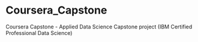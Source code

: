 # Coursera_Capstone
Coursera Capstone - Applied Data Science Capstone project (IBM Certified Professional Data Science)
